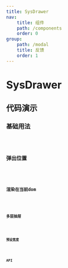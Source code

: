 ```yaml
---
title: SysDrawer
nav:
    title: 组件
    path: /components
    order: 0
group:
    path: /modal
    title: 反馈
    order: 1
---
```


# SysDrawer

## 代码演示


### 基础用法

<code src="./demo/base.tsx">

### 弹出位置
<code src="./demo/where.tsx">

### 渲染在当前dom
<code src="./demo/render-dom.tsx">

### 多层抽屉
<code src="./demo/more-level.tsx">

### 预设宽度
<code src="./demo/width.tsx">


## API

<API src="./SysDrawer.tsx" hideTitle export='[""]' ></API>